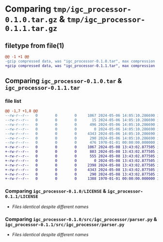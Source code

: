 # Comparing `tmp/igc_processor-0.1.0.tar.gz` & `tmp/igc_processor-0.1.1.tar.gz`

## filetype from file(1)

```diff
@@ -1 +1 @@
-gzip compressed data, was "igc_processor-0.1.0.tar", max compression
+gzip compressed data, was "igc_processor-0.1.1.tar", max compression
```

## Comparing `igc_processor-0.1.0.tar` & `igc_processor-0.1.1.tar`

### file list

```diff
@@ -1,7 +1,8 @@
--rw-r--r--   0        0        0     1067 2024-05-06 14:05:10.286690 igc_processor-0.1.0/LICENSE
--rw-r--r--   0        0        0       15 2024-05-06 14:05:10.286690 igc_processor-0.1.0/README.md
--rw-r--r--   0        0        0      496 2024-05-06 14:05:10.286690 igc_processor-0.1.0/pyproject.toml
--rw-r--r--   0        0        0        0 2024-05-06 14:05:10.286690 igc_processor-0.1.0/src/igc_processor/__init__.py
--rw-r--r--   0        0        0     4343 2024-05-06 14:05:10.286690 igc_processor-0.1.0/src/igc_processor/parser.py
--rw-r--r--   0        0        0      290 2024-05-06 14:05:10.286690 igc_processor-0.1.0/src/igc_processor/util.py
--rw-r--r--   0        0        0      476 1970-01-01 00:00:00.000000 igc_processor-0.1.0/PKG-INFO
+-rw-r--r--   0        0        0     1067 2024-05-08 13:43:02.877505 igc_processor-0.1.1/LICENSE
+-rw-r--r--   0        0        0      803 2024-05-08 13:43:02.877505 igc_processor-0.1.1/README.md
+-rw-r--r--   0        0        0      555 2024-05-08 13:43:02.877505 igc_processor-0.1.1/pyproject.toml
+-rw-r--r--   0        0        0        0 2024-05-08 13:43:02.877505 igc_processor-0.1.1/src/igc_processor/__init__.py
+-rw-r--r--   0        0        0     2398 2024-05-08 13:43:02.877505 igc_processor-0.1.1/src/igc_processor/circling.py
+-rw-r--r--   0        0        0     4343 2024-05-08 13:43:02.877505 igc_processor-0.1.1/src/igc_processor/parser.py
+-rw-r--r--   0        0        0      290 2024-05-08 13:43:02.877505 igc_processor-0.1.1/src/igc_processor/util.py
+-rw-r--r--   0        0        0     1388 1970-01-01 00:00:00.000000 igc_processor-0.1.1/PKG-INFO
```

### Comparing `igc_processor-0.1.0/LICENSE` & `igc_processor-0.1.1/LICENSE`

 * *Files identical despite different names*

### Comparing `igc_processor-0.1.0/src/igc_processor/parser.py` & `igc_processor-0.1.1/src/igc_processor/parser.py`

 * *Files identical despite different names*

